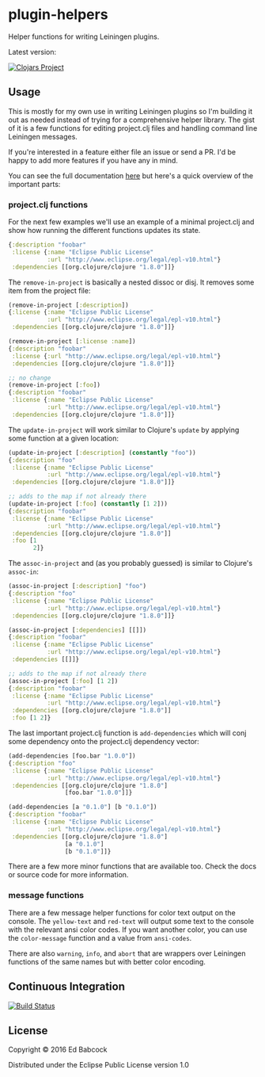 # plugin-helpers

Helper functions for writing Leiningen plugins.

Latest version:

[![Clojars Project](https://img.shields.io/clojars/v/com.greenyouse/plugin-helpers.svg)](https://clojars.org/com.greenyouse/plugin-helpers)

## Usage

This is mostly for my own use in writing Leiningen plugins so I'm
building it out as needed instead of trying for a comprehensive helper
library. The gist of it is a few functions for editing project.clj
files and handling command line Leiningen messages.

If you're interested in a feature either file an issue or send a PR. I'd
be happy to add more features if you have any in mind. 

You can see the full documentation
[here](http://greenyouse.github.io/plugin-helpers/index.html) but here's
a quick overview of the important parts:


### project.clj functions

For the next few examples we'll use an example of a minimal project.clj
and show how running the different functions updates its state. 

```clj
{:description "foobar"
 :license {:name "Eclipse Public License"
           :url "http://www.eclipse.org/legal/epl-v10.html"}
 :dependencies [[org.clojure/clojure "1.8.0"]]}
```

The `remove-in-project` is basically a nested dissoc or disj. It removes
some item from the project file:

```clj
(remove-in-project [:description])
{:license {:name "Eclipse Public License"
           :url "http://www.eclipse.org/legal/epl-v10.html"}
 :dependencies [[org.clojure/clojure "1.8.0"]]} 

(remove-in-project [:license :name])
{:description "foobar"
 :license {:url "http://www.eclipse.org/legal/epl-v10.html"}
 :dependencies [[org.clojure/clojure "1.8.0"]]}

;; no change
(remove-in-project [:foo])
{:description "foobar"
 :license {:name "Eclipse Public License"
           :url "http://www.eclipse.org/legal/epl-v10.html"}
 :dependencies [[org.clojure/clojure "1.8.0"]]}
```

The `update-in-project` will work similar to Clojure's `update` by
applying some function at a given location:
```clj
(update-in-project [:description] (constantly "foo"))
{:description "foo"
 :license {:name "Eclipse Public License"
           :url "http://www.eclipse.org/legal/epl-v10.html"}
 :dependencies [[org.clojure/clojure "1.8.0"]]} 

;; adds to the map if not already there
(update-in-project [:foo] (constantly [1 2]))
{:description "foobar"
 :license {:name "Eclipse Public License"
           :url "http://www.eclipse.org/legal/epl-v10.html"}
 :dependencies [[org.clojure/clojure "1.8.0"]]
 :foo [1
       2]}
```

The `assoc-in-project` and (as you probably guessed) is similar to
Clojure's `assoc-in`: 

```clj
(assoc-in-project [:description] "foo")
{:description "foo"
 :license {:name "Eclipse Public License"
           :url "http://www.eclipse.org/legal/epl-v10.html"}
 :dependencies [[org.clojure/clojure "1.8.0"]]} 

(assoc-in-project [:dependencies] [[]])
{:description "foobar"
 :license {:name "Eclipse Public License"
           :url "http://www.eclipse.org/legal/epl-v10.html"}
 :dependencies [[]]}

;; adds to the map if not already there
(assoc-in-project [:foo] [1 2])
{:description "foobar"
 :license {:name "Eclipse Public License"
           :url "http://www.eclipse.org/legal/epl-v10.html"}
 :dependencies [[org.clojure/clojure "1.8.0"]]
 :foo [1 2]}
```

The last important project.clj function is `add-dependencies` which will
conj some dependency onto the project.clj dependency vector:

```clj
(add-dependencies [foo.bar "1.0.0"])
{:description "foo"
 :license {:name "Eclipse Public License"
           :url "http://www.eclipse.org/legal/epl-v10.html"}
 :dependencies [[org.clojure/clojure "1.8.0"]
                [foo.bar "1.0.0"]]}

(add-dependencies [a "0.1.0"] [b "0.1.0"])
{:description "foobar"
 :license {:name "Eclipse Public License"
           :url "http://www.eclipse.org/legal/epl-v10.html"}
 :dependencies [[org.clojure/clojure "1.8.0"]
                [a "0.1.0"]
                [b "0.1.0"]]}
```

There are a few more minor functions that are available too. Check the
docs or source code for more information.


### message functions

There are a few message helper functions for color text output on the
console. The `yellow-text` and `red-text` will output some text to the
console with the relevant ansi color codes. If you want another color,
you can use the `color-message` function and a value from `ansi-codes`.

There are also `warning`, `info`, and `abort` that are wrappers over
Leiningen functions of the same names but with better color encoding.


## Continuous Integration
[![Build Status](https://travis-ci.org/greenyouse/plugin-helpers.svg?branch=master)](https://travis-ci.org/greenyouse/plugin-helpers)


## License

Copyright © 2016 Ed Babcock

Distributed under the Eclipse Public License version 1.0
